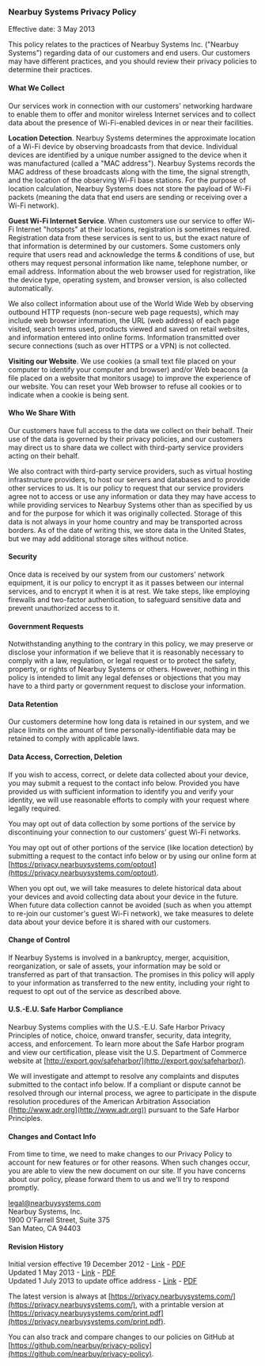 ### Nearbuy Systems Privacy Policy

Effective date: 3 May 2013

This policy relates to the practices of Nearbuy Systems Inc. ("Nearbuy Systems") regarding data of our customers and end users. Our customers may have different practices, and you should review their privacy policies to determine their practices.#### What We CollectOur services work in connection with our customers' networking hardware to enable them to offer and monitor wireless Internet services and to collect data about the presence of Wi-Fi-enabled devices in or near their facilities. __Location Detection__. Nearbuy Systems determines the approximate location of a Wi-Fi device by observing broadcasts from that device. Individual devices are identified by a unique number assigned to the device when it was manufactured (called a "MAC address"). Nearbuy Systems records the MAC address of these broadcasts along with the time, the signal strength, and the location of the observing Wi-Fi base stations. For the purpose of location calculation, Nearbuy Systems does not store the payload of Wi-Fi packets (meaning the data that end users are sending or receiving over a Wi-Fi network). __Guest Wi-Fi Internet Service__. When customers use our service to offer Wi-Fi Internet "hotspots" at their locations, registration is sometimes required. Registration data from these services is sent to us, but the exact nature of that information is determined by our customers. Some customers only require that users read and acknowledge the terms & conditions of use, but others may request personal information like name, telephone number, or email address. Information about the web browser used for registration, like the device type, operating system, and browser version, is also collected automatically. We also collect information about use of the World Wide Web by observing outbound HTTP requests (non-secure web page requests), which may include web browser information, the URL (web address) of each page visited, search terms used, products viewed and saved on retail websites, and information entered into online forms. Information transmitted over secure connections (such as over HTTPS or a VPN) is not collected.__Visiting our Website__. We use cookies (a small text file placed on your computer to identify your computer and browser) and/or Web beacons (a file placed on a website that monitors usage) to improve the experience of our website. You can reset your Web browser to refuse all cookies or to indicate when a cookie is being sent. #### Who We Share WithOur customers have full access to the data we collect on their behalf. Their use of the data is governed by their privacy policies, and our customers may direct us to share data we collect with third-party service providers acting on their behalf. We also contract with third-party service providers, such as virtual hosting infrastructure providers, to host our servers and databases and to provide other services to us.  It is our policy to request that our service providers agree not to access or use any information or data they may have access to while providing services to Nearbuy Systems other than as specified by us and for the purpose for which it was originally collected. Storage of this data is not always in your home country and may be transported across borders.  As of the date of writing this, we store data in the United States, but we may add additional storage sites without notice.#### SecurityOnce data is received by our system from our customers' network equipment, it is our policy to encrypt it as it passes between our internal services, and to encrypt it when it is at rest. We take steps, like employing firewalls and two-factor authentication, to safeguard sensitive data and prevent unauthorized access to it. #### Government RequestsNotwithstanding anything to the contrary in this policy, we may preserve or disclose your information if we believe that it is reasonably necessary to comply with a law, regulation, or legal request or to protect the safety, property, or rights of Nearbuy Systems or others. However, nothing in this policy is intended to limit any legal defenses or objections that you may have to a third party or government request to disclose your information.#### Data RetentionOur customers determine how long data is retained in our system, and we place limits on the amount of time personally-identifiable data may be retained to comply with applicable laws. #### Data Access, Correction, DeletionIf you wish to access, correct, or delete data collected about your device, you may submit a request to the contact info below.  Provided you have provided us with sufficient information to identify you and verify your identity, we will use reasonable efforts to comply with your request where legally required. You may opt out of data collection by some portions of the service by discontinuing your connection to our customers' guest Wi-Fi networks. You may opt out of other portions of the service (like location detection) by submitting a request to the contact info below or by using our online form at [https://privacy.nearbuysystems.com/optout](https://privacy.nearbuysystems.com/optout). 
When you opt out, we will take measures to delete historical data about your devices and avoid collecting data about your device in the future. When future data collection cannot be avoided (such as when you attempt to re-join our customer's guest Wi-Fi network), we take measures to delete data about your device before it is shared with our customers. #### Change of ControlIf Nearbuy Systems is involved in a bankruptcy, merger, acquisition, reorganization, or sale of assets, your information may be sold or transferred as part of that transaction. The promises in this policy will apply to your information as transferred to the new entity, including your right to request to opt out of the service as described above.#### U.S.-E.U. Safe Harbor ComplianceNearbuy Systems complies with the U.S.-E.U. Safe Harbor Privacy Principles of notice, choice, onward transfer, security, data integrity, access, and enforcement. To learn more about the Safe Harbor program and view our certification, please visit the U.S. Department of Commerce website at [http://export.gov/safeharbor/](http://export.gov/safeharbor/). 
We will investigate and attempt to resolve any complaints and disputes submitted to the contact info below. If a compliant or dispute cannot be resolved through our internal process, we agree to participate in the dispute resolution procedures of the American Arbitration Association ([http://www.adr.org](http://www.adr.org)) pursuant to the Safe Harbor Principles.#### Changes and Contact InfoFrom time to time, we need to make changes to our Privacy Policy to account for new features or for other reasons. When such changes occur, you are able to view the new document on our site. If you have concerns about our policy, please forward them to us and we'll try to respond promptly.

<legal@nearbuysystems.com>  Nearbuy Systems, Inc.  
1900 O'Farrell Street, Suite 375  
San Mateo, CA 94403#### Revision History

Initial version effective 19 December 2012 - [Link](https://github.com/nearbuy/privacy-policy/blob/master/nearbuy_systems_privacy_policy-20121219.md) - [PDF](https://github.com/nearbuy/privacy-policy/blob/master/nearbuy_systems_privacy_policy-20121219.pdf?raw=true)  Updated 1 May 2013 - [Link](https://github.com/nearbuy/privacy-policy/blob/master/nearbuy_systems_privacy_policy-20130503.md) - [PDF](https://github.com/nearbuy/privacy-policy/blob/master/nearbuy_systems_privacy_policy-20130503.pdf?raw=true)  Updated 1 July 2013 to update office address - [Link](https://github.com/nearbuy/privacy-policy/blob/master/nearbuy_systems_privacy_policy-20130701.md) - [PDF](https://github.com/nearbuy/privacy-policy/blob/master/nearbuy_systems_privacy_policy-20130701.pdf?raw=true)

The latest version is always at [https://privacy.nearbuysystems.com/](https://privacy.nearbuysystems.com/), with a printable version at [https://privacy.nearbuysystems.com/print.pdf](https://privacy.nearbuysystems.com/print.pdf). 

You can also track and compare changes to our policies on GitHub at [https://github.com/nearbuy/privacy-policy](https://github.com/nearbuy/privacy-policy).

  
  